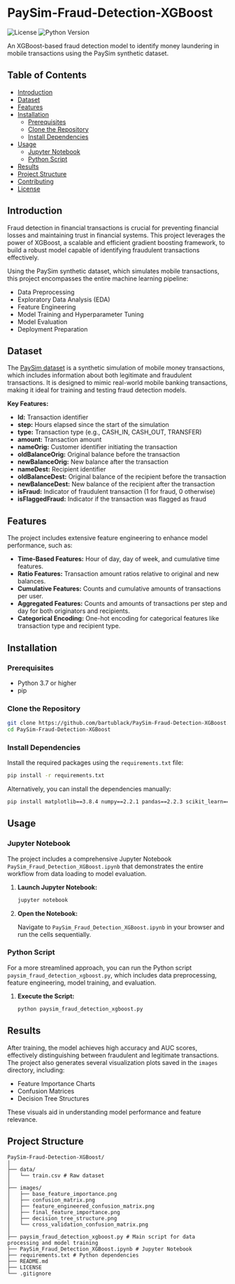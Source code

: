 # PaySim-Fraud-Detection-XGBoost

![License](https://img.shields.io/badge/license-MIT-blue.svg)
![Python Version](https://img.shields.io/badge/python-3.7%2B-blue.svg)

An XGBoost-based fraud detection model to identify money laundering in mobile transactions using the PaySim synthetic dataset.

## Table of Contents

- [Introduction](#introduction)
- [Dataset](#dataset)
- [Features](#features)
- [Installation](#installation)
  - [Prerequisites](#prerequisites)
  - [Clone the Repository](#clone-the-repository)
  - [Install Dependencies](#install-dependencies)
- [Usage](#usage)
  - [Jupyter Notebook](#jupyter-notebook)
  - [Python Script](#python-script)
- [Results](#results)
- [Project Structure](#project-structure)
- [Contributing](#contributing)
- [License](#license)

## Introduction

Fraud detection in financial transactions is crucial for preventing financial losses and maintaining trust in financial systems. This project leverages the power of XGBoost, a scalable and efficient gradient boosting framework, to build a robust model capable of identifying fraudulent transactions effectively.

Using the PaySim synthetic dataset, which simulates mobile transactions, this project encompasses the entire machine learning pipeline:

- Data Preprocessing
- Exploratory Data Analysis (EDA)
- Feature Engineering
- Model Training and Hyperparameter Tuning
- Model Evaluation
- Deployment Preparation

## Dataset

The [PaySim dataset](https://github.com/krishnaik06/PaySim) is a synthetic simulation of mobile money transactions, which includes information about both legitimate and fraudulent transactions. It is designed to mimic real-world mobile banking transactions, making it ideal for training and testing fraud detection models.

**Key Features:**

- **Id:** Transaction identifier
- **step:** Hours elapsed since the start of the simulation
- **type:** Transaction type (e.g., CASH_IN, CASH_OUT, TRANSFER)
- **amount:** Transaction amount
- **nameOrig:** Customer identifier initiating the transaction
- **oldBalanceOrig:** Original balance before the transaction
- **newBalanceOrig:** New balance after the transaction
- **nameDest:** Recipient identifier
- **oldBalanceDest:** Original balance of the recipient before the transaction
- **newBalanceDest:** New balance of the recipient after the transaction
- **isFraud:** Indicator of fraudulent transaction (1 for fraud, 0 otherwise)
- **isFlaggedFraud:** Indicator if the transaction was flagged as fraud

## Features

The project includes extensive feature engineering to enhance model performance, such as:

- **Time-Based Features:** Hour of day, day of week, and cumulative time features.
- **Ratio Features:** Transaction amount ratios relative to original and new balances.
- **Cumulative Features:** Counts and cumulative amounts of transactions per user.
- **Aggregated Features:** Counts and amounts of transactions per step and day for both originators and recipients.
- **Categorical Encoding:** One-hot encoding for categorical features like transaction type and recipient type.

## Installation

### Prerequisites

- Python 3.7 or higher
- pip

### Clone the Repository

```bash
git clone https://github.com/bartublack/PaySim-Fraud-Detection-XGBoost.git
cd PaySim-Fraud-Detection-XGBoost
```

### Install Dependencies

Install the required packages using the `requirements.txt` file:

```bash
pip install -r requirements.txt
```

Alternatively, you can install the dependencies manually:

```bash
pip install matplotlib==3.8.4 numpy==2.2.1 pandas==2.2.3 scikit_learn==1.3.1 seaborn==0.13.2 xgboost==2.1.3
```

## Usage

### Jupyter Notebook

The project includes a comprehensive Jupyter Notebook `PaySim_Fraud_Detection_XGBoost.ipynb` that demonstrates the entire workflow from data loading to model evaluation.

1. **Launch Jupyter Notebook:**

   ```bash
   jupyter notebook
   ```

2. **Open the Notebook:**

   Navigate to `PaySim_Fraud_Detection_XGBoost.ipynb` in your browser and run the cells sequentially.

### Python Script

For a more streamlined approach, you can run the Python script `paysim_fraud_detection_xgboost.py`, which includes data preprocessing, feature engineering, model training, and evaluation.

1. **Execute the Script:**

   ```bash
   python paysim_fraud_detection_xgboost.py
   ```

## Results

After training, the model achieves high accuracy and AUC scores, effectively distinguishing between fraudulent and legitimate transactions. The project also generates several visualization plots saved in the `images` directory, including:

- Feature Importance Charts
- Confusion Matrices
- Decision Tree Structures

These visuals aid in understanding model performance and feature relevance.

## Project Structure

```
PaySim-Fraud-Detection-XGBoost/
│
├── data/
│   └── train.csv # Raw dataset
│
├── images/
│   ├── base_feature_importance.png
│   ├── confusion_matrix.png
│   ├── feature_engineered_confusion_matrix.png
│   ├── final_feature_importance.png
│   ├── decision_tree_structure.png
│   └── cross_validation_confusion_matrix.png
│
├── paysim_fraud_detection_xgboost.py # Main script for data processing and model training
├── PaySim_Fraud_Detection_XGBoost.ipynb # Jupyter Notebook
├── requirements.txt # Python dependencies
├── README.md
├── LICENSE
└── .gitignore
```

